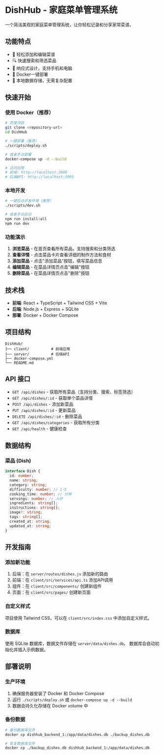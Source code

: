 # DishHub - 家庭菜单管理系统

一个简洁美观的家庭菜单管理系统，让你轻松记录和分享家常菜谱。

## 功能特点

- 📝 轻松添加和编辑菜谱
- 🔍 快速搜索和筛选菜品
- 📱 响应式设计，支持手机和电脑
- 🐳 Docker一键部署
- 💾 本地数据存储，无需复杂配置

## 快速开始

### 使用 Docker（推荐）

```bash
# 克隆项目
git clone <repository-url>
cd DishHub

# 一键部署（推荐）
./scripts/deploy.sh

# 或者手动部署
docker-compose up -d --build

# 访问应用
# 前端: http://localhost:3000
# 后端API: http://localhost:3001
```

### 本地开发

```bash
# 一键启动开发环境（推荐）
./scripts/dev.sh

# 或者手动启动
npm run install:all
npm run dev
```

### 功能演示

1. **浏览菜品** - 在首页查看所有菜品，支持搜索和分类筛选
2. **查看详情** - 点击菜品卡片查看详细的制作方法和食材
3. **添加菜品** - 点击"添加菜品"按钮，填写菜品信息
4. **编辑菜品** - 在菜品详情页点击"编辑"按钮
5. **删除菜品** - 在菜品详情页点击"删除"按钮

## 技术栈

- **前端**: React + TypeScript + Tailwind CSS + Vite
- **后端**: Node.js + Express + SQLite
- **部署**: Docker + Docker Compose

## 项目结构

```
DishHub/
├── client/          # 前端应用
├── server/          # 后端API
├── docker-compose.yml
└── README.md
```

## API 接口

- `GET /api/dishes` - 获取所有菜品（支持分类、搜索、标签筛选）
- `GET /api/dishes/:id` - 获取单个菜品详情
- `POST /api/dishes` - 添加新菜品
- `PUT /api/dishes/:id` - 更新菜品
- `DELETE /api/dishes/:id` - 删除菜品
- `GET /api/dishes/categories` - 获取所有分类
- `GET /api/health` - 健康检查

## 数据结构

### 菜品 (Dish)
```typescript
interface Dish {
  id: number;
  name: string;
  category: string;
  difficulty: number; // 1-5
  cooking_time: number; // 分钟
  servings: number; // 人份
  ingredients: string[];
  instructions: string[];
  image?: string;
  tags: string[];
  created_at: string;
  updated_at: string;
}
```

## 开发指南

### 添加新功能
1. 后端：在 `server/routes/dishes.js` 添加新的路由
2. 前端：在 `client/src/services/api.ts` 添加API调用
3. 组件：在 `client/src/components/` 创建新组件
4. 页面：在 `client/src/pages/` 创建新页面

### 自定义样式
项目使用 Tailwind CSS，可以在 `client/src/index.css` 中添加自定义样式。

### 数据库
使用 SQLite 数据库，数据文件存储在 `server/data/dishes.db`。
数据库会自动初始化并插入示例数据。

## 部署说明

### 生产环境
1. 确保服务器安装了 Docker 和 Docker Compose
2. 运行 `./scripts/deploy.sh` 或 `docker-compose up -d --build`
3. 数据会持久化存储在 Docker volume 中

### 备份数据
```bash
# 备份数据库文件
docker cp dishhub_backend_1:/app/data/dishes.db ./backup_dishes.db

# 恢复数据库文件
docker cp ./backup_dishes.db dishhub_backend_1:/app/data/dishes.db
```
